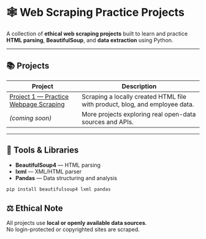 # 🕸️ Web Scraping Practice Projects

A collection of **ethical web scraping projects** built to learn and practice **HTML parsing**, **BeautifulSoup**, and **data extraction** using Python.

---

## 📚 Projects

| Project | Description |
|----------|--------------|
| [Project 1 — Practice Webpage Scraping](./project-1-practice-webpage/) | Scraping a locally created HTML file with product, blog, and employee data. |
| *(coming soon)* | More projects exploring real open-data sources and APIs. |

---

## 🧰 Tools & Libraries
- **BeautifulSoup4** — HTML parsing  
- **lxml** — XML/HTML parser  
- **Pandas** — Data structuring and analysis  

```bash
pip install beautifulsoup4 lxml pandas
```

## ⚖️ Ethical Note

All projects use **local or openly available data sources**.  
No login-protected or copyrighted sites are scraped.
